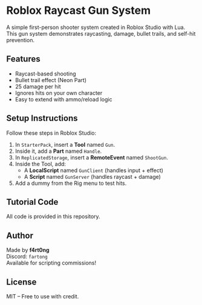 #  Roblox Raycast Gun System

A simple first-person shooter system created in Roblox Studio with Lua. This gun system demonstrates raycasting, damage, bullet trails, and self-hit prevention.

## Features
- Raycast-based shooting
- Bullet trail effect (Neon Part)
- 25 damage per hit
- Ignores hits on your own character
- Easy to extend with ammo/reload logic

## Setup Instructions

Follow these steps in Roblox Studio:

1. In `StarterPack`, insert a **Tool** named `Gun`.
2. Inside it, add a **Part** named `Handle`.
3. In `ReplicatedStorage`, insert a **RemoteEvent** named `ShootGun`.
4. Inside the Tool, add:
   - A **LocalScript** named `GunClient` (handles input + effect)
   - A **Script** named `GunServer` (handles raycast + damage)
5. Add a dummy from the Rig menu to test hits.

## Tutorial Code
All code is provided in this repository.

## Author
Made by **f4rt0ng**  
Discord: `fartong`  
Available for scripting commissions!

## License
MIT – Free to use with credit.
